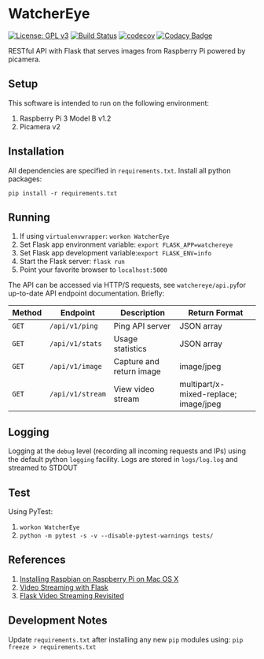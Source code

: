# WatcherEye

[![License: GPL v3](https://img.shields.io/badge/License-GPLv3-blue.svg)](https://www.gnu.org/licenses/gpl-3.0)
[![Build Status](https://travis-ci.com/yosyp/WatcherEye.svg?branch=master)](https://travis-ci.com/yosyp/WatcherEye)
[![codecov](https://codecov.io/gh/yosyp/WatcherEye/branch/master/graph/badge.svg)](https://codecov.io/gh/yosyp/WatcherEye)
[![Codacy Badge](https://api.codacy.com/project/badge/Grade/1e43cd5b04be47a0af71281d10ee5932)](https://app.codacy.com/app/yosyp/WatcherEye?utm_source=github.com&utm_medium=referral&utm_content=yosyp/WatcherEye&utm_campaign=Badge_Grade_Dashboard)

RESTful API with Flask that serves images from Raspberry Pi powered by picamera.

## Setup
This software is intended to run on the following environment:
1. Raspberry Pi 3 Model B v1.2
2. Picamera v2

## Installation
All dependencies are specified in `requirements.txt`. Install all python packages:

`pip install -r requirements.txt`

## Running
1. If using `virtualenvwrapper`: `workon WatcherEye`
2. Set Flask app environment variable: `export FLASK_APP=watchereye`
3. Set Flask app development variable:`export FLASK_ENV=info`
4. Start the Flask server: `flask run`
5. Point your favorite browser to `localhost:5000`

The API can be accessed via HTTP/S requests, see `watchereye/api.py`for up-to-date API endpoint documentation. Briefly:

| Method | Endpoint | Description | Return Format |
|-|-|-|-|
| `GET` | `/api/v1/ping` | Ping API server | JSON array | 
| `GET` | `/api/v1/stats` | Usage statistics | JSON array |
| `GET` | `/api/v1/image` | Capture and return image | image/jpeg |
| `GET` | `/api/v1/stream` | View video stream | multipart/x-mixed-replace; image/jpeg | 

## Logging
Logging at the `debug` level (recording all incoming requests and IPs) using the default python `logging` facility. Logs are stored in `logs/log.log` and streamed to STDOUT

## Test
Using PyTest:
1. `workon WatcherEye`
2. `python -m pytest -s -v --disable-pytest-warnings tests/`

## References
1. [Installing Raspbian on Raspberry Pi on Mac OS X](https://www.raspberrypi.org/documentation/installation/installing-images/)
2. [Video Streaming with Flask](https://blog.miguelgrinberg.com/post/video-streaming-with-flask)
3. [Flask Video Streaming Revisited](https://blog.miguelgrinberg.com/post/flask-video-streaming-revisited)

## Development Notes
Update `requirements.txt` after installing any new `pip` modules using:
`pip freeze > requirements.txt`
